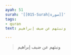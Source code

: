 ```yaml
---
ayah: 51
surah: '[[015-Surah|سورة]]'
tags:
- quran
text: ونبئهم عن ضيف إبراهيم

---
```

> ونبئهم عن ضيف إبراهيم
